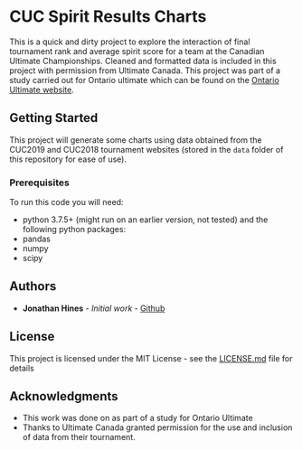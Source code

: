 # CUC Spirit Results Charts

This is a quick and dirty project to explore the interaction of final tournament
rank and average spirit score for a team at the Canadian Ultimate Championships.
Cleaned and formatted data is included in this project with permission from Ultimate 
Canada. This project was part of a study carried out for Ontario ultimate which can
be found on the [Ontario Ultimate website](https://ontarioultimate.ca).

## Getting Started

This project will generate some charts using data obtained from the CUC2019 and
CUC2018 tournament websites (stored in the `data` folder of this repository for
ease of use).

### Prerequisites

To run this code you will need:

- python 3.7.5+ (might run on an earlier version, not tested) and the following python packages:
- pandas
- numpy
- scipy

## Authors

* **Jonathan Hines** - *Initial work* - [Github](https://github.com/jonathanhines)

## License

This project is licensed under the MIT License - see the [LICENSE.md](LICENSE.md) file for details

## Acknowledgments

* This work was done on as part of a study for Ontario Ultimate
* Thanks to Ultimate Canada granted permission for the use and inclusion of data from their tournament.
